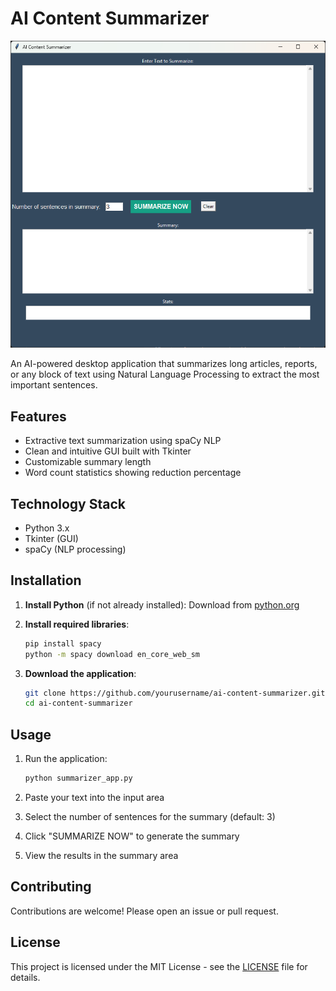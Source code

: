 # AI Content Summarizer

![Application Screenshot](Screenshot.png)

An AI-powered desktop application that summarizes long articles, reports, or any block of text using Natural Language Processing to extract the most important sentences.

## Features
- Extractive text summarization using spaCy NLP
- Clean and intuitive GUI built with Tkinter
- Customizable summary length
- Word count statistics showing reduction percentage

## Technology Stack
- Python 3.x
- Tkinter (GUI)
- spaCy (NLP processing)

## Installation

1. **Install Python** (if not already installed):
   Download from [python.org](https://www.python.org/downloads/)

2. **Install required libraries**:
   ```bash
   pip install spacy
   python -m spacy download en_core_web_sm
   ```

3. **Download the application**:
   ```bash
   git clone https://github.com/yourusername/ai-content-summarizer.git
   cd ai-content-summarizer
   ```

## Usage

1. Run the application:
   ```bash
   python summarizer_app.py
   ```

2. Paste your text into the input area
3. Select the number of sentences for the summary (default: 3)
4. Click "SUMMARIZE NOW" to generate the summary
5. View the results in the summary area

## Contributing
Contributions are welcome! Please open an issue or pull request.

## License
This project is licensed under the MIT License - see the [LICENSE](LICENSE) file for details.